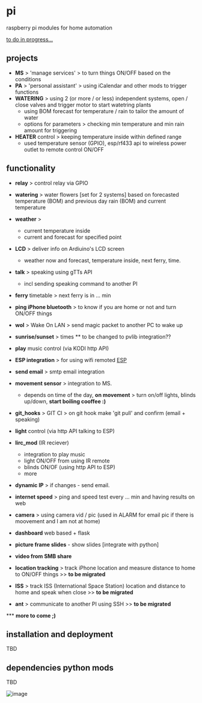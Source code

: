 # pi
raspberry pi modules for home automation

[to do in progress... ](https://github.com/ignalex/pi/blob/master/TODO.md)

##  projects
- **MS** > 'manage services' > to turn things ON/OFF based on the conditions
- **PA** > 'personal assistant' > using iCalendar and other mods to trigger functions
- **WATERING** > using 2 (or more / or less) independent systems, open / close valves and trigger motor to start watetring plants
    * using BOM forecast for temperature / rain to tailor the amount of water
    * options for parameters > checking min temperature and min rain amount for triggering
- **HEATER** control > keeping temperature inside within defined range
    * used temperature sensor (GPIO), esp/rf433 api to wireless power outlet to remote control ON/OFF

## functionality
- **relay** > control relay via GPIO
- **watering** > water flowers [set for 2 systems] based on forecasted temperature (BOM) and previous day rain (BOM) and current temperature
- **weather** >
  * current temperature inside
  * current and forecast for specified point
- **LCD** > deliver info on Ardiuino's LCD screen
    * weather now and forecast, temperature inside, next ferry, time.
- **talk** > speaking using gTTs API
    * incl sending speaking command to another PI
- **ferry** timetable > next ferry is in ... min
- **ping iPhone bluetooth** > to know if you are home or not and turn ON/OFF things
- **wol** > Wake On LAN > send magic packet to another PC to wake up
- **sunrise/sunset** > times ** to be changed to pvlib integration??
- **play** music control (via KODI http API)
- **ESP integration** > for using wifi remoted [ESP](https://github.com/ignalex/esp)
- **send email** > smtp email integration
- **movement sensor** > integration to MS.
    * depends on time of the day, __on movement__ > turn on/off lights, blinds up/down, **start boiling cooffee :)**
- **git_hooks** > GIT CI > on git hook make 'git pull' and confirm (email + speaking)
- **light** control  (via http API talking to ESP)
- **lirc_mod** (IR reciever)
  * integration to play music
  * light ON/OFF from using IR remote
  * blinds ON/OF (using http API to ESP)
  * more
- **dynamic IP** > if changes - send email.
- **internet speed** > ping and speed test every ... min and having results on web
- **camera** > using camera vid / pic (used in ALARM for email pic if there is moovement and I am not at home)

- **dashboard** web based + flask
- **picture frame slides** - show slides [integrate with python]
- **video from SMB share**
- **location tracking** > track iPhone location and measure distance to home to ON/OFF things  >> __to be migrated__
- **ISS** > track ISS (International Space Station) location and distance to home and speak when close  >> __to be migrated__
- **ant** > communicate to another PI using SSH >> __to be migrated__

*** __more to come ;)__

## installation and deployment
TBD

## dependencies python mods
TBD

![image](https://user-images.githubusercontent.com/7232721/29808545-ebaa712e-8cdb-11e7-9bd1-6174e16728f1.png)